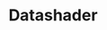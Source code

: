---
git: https://github.com/holoviz/datashader
logohandle: datashader
sort: datashader
title: Datashader
twitter: https://x.com/datashader
website: https://datashader.org/
---
